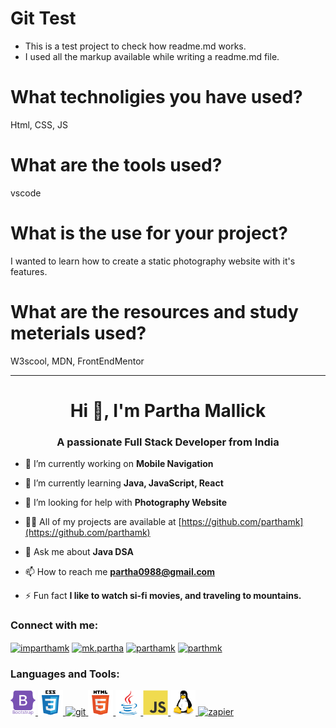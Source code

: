 # Git Test

- This is a test project to check how readme.md works.
- I used all the markup available while writing a readme.md file.

<h1>What technoligies you have used? </h1>
Html, CSS, JS
<h1>What are the tools used? </h1> 
vscode 
<h1>What is the use for your project?</h1>
I wanted to learn how to create a static photography website with it's features.
<h1>What are the resources and study meterials used?</h1>
W3scool, MDN, FrontEndMentor


--------------------------------------------------------
<h1 align="center">Hi 👋, I'm Partha Mallick</h1>
<h3 align="center">A passionate Full Stack Developer from India</h3>

- 🔭 I’m currently working on **Mobile Navigation**

- 🌱 I’m currently learning **Java, JavaScript, React**

- 🤝 I’m looking for help with **Photography Website**

- 👨‍💻 All of my projects are available at [https://github.com/parthamk](https://github.com/parthamk)

- 💬 Ask me about **Java DSA**

- 📫 How to reach me **partha0988@gmail.com**

- ⚡ Fun fact **I like to watch si-fi movies, and traveling to mountains.**

<h3 align="left">Connect with me:</h3>
<p align="left">
<a href="https://linkedin.com/in/imparthamk" target="blank"><img align="center" src="https://raw.githubusercontent.com/rahuldkjain/github-profile-readme-generator/master/src/images/icons/Social/linked-in-alt.svg" alt="imparthamk" height="30" width="40" /></a>
<a href="https://instagram.com/mk.partha" target="blank"><img align="center" src="https://raw.githubusercontent.com/rahuldkjain/github-profile-readme-generator/master/src/images/icons/Social/instagram.svg" alt="mk.partha" height="30" width="40" /></a>
<a href="https://www.hackerrank.com/parthamk" target="blank"><img align="center" src="https://raw.githubusercontent.com/rahuldkjain/github-profile-readme-generator/master/src/images/icons/Social/hackerrank.svg" alt="parthamk" height="30" width="40" /></a>
<a href="https://www.leetcode.com/parthmk" target="blank"><img align="center" src="https://raw.githubusercontent.com/rahuldkjain/github-profile-readme-generator/master/src/images/icons/Social/leet-code.svg" alt="parthmk" height="30" width="40" /></a>
</p>

<h3 align="left">Languages and Tools:</h3>
<p align="left"> <a href="https://getbootstrap.com" target="_blank" rel="noreferrer"> <img src="https://raw.githubusercontent.com/devicons/devicon/master/icons/bootstrap/bootstrap-plain-wordmark.svg" alt="bootstrap" width="40" height="40"/> </a> <a href="https://www.w3schools.com/css/" target="_blank" rel="noreferrer"> <img src="https://raw.githubusercontent.com/devicons/devicon/master/icons/css3/css3-original-wordmark.svg" alt="css3" width="40" height="40"/> </a> <a href="https://git-scm.com/" target="_blank" rel="noreferrer"> <img src="https://www.vectorlogo.zone/logos/git-scm/git-scm-icon.svg" alt="git" width="40" height="40"/> </a> <a href="https://www.w3.org/html/" target="_blank" rel="noreferrer"> <img src="https://raw.githubusercontent.com/devicons/devicon/master/icons/html5/html5-original-wordmark.svg" alt="html5" width="40" height="40"/> </a> <a href="https://www.java.com" target="_blank" rel="noreferrer"> <img src="https://raw.githubusercontent.com/devicons/devicon/master/icons/java/java-original.svg" alt="java" width="40" height="40"/> </a> <a href="https://developer.mozilla.org/en-US/docs/Web/JavaScript" target="_blank" rel="noreferrer"> <img src="https://raw.githubusercontent.com/devicons/devicon/master/icons/javascript/javascript-original.svg" alt="javascript" width="40" height="40"/> </a> <a href="https://www.linux.org/" target="_blank" rel="noreferrer"> <img src="https://raw.githubusercontent.com/devicons/devicon/master/icons/linux/linux-original.svg" alt="linux" width="40" height="40"/> </a> <a href="https://zapier.com" target="_blank" rel="noreferrer"> <img src="https://www.vectorlogo.zone/logos/zapier/zapier-icon.svg" alt="zapier" width="40" height="40"/> </a> </p>
